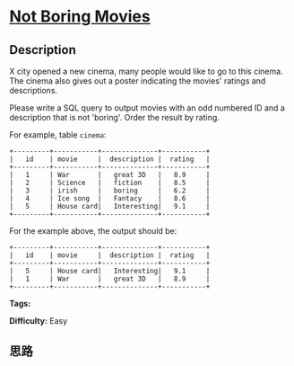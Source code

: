 # [Not Boring Movies][title]

## Description

X city opened a new cinema, many people would like to go to this cinema. The
cinema also gives out a poster indicating the movies' ratings and
descriptions.

Please write a SQL query to output movies with an odd numbered ID and a
description that is not 'boring'. Order the result by rating.



For example, table `cinema`:
            +---------+-----------+--------------+-----------+    |   id    | movie     |  description |  rating   |    +---------+-----------+--------------+-----------+    |   1     | War       |   great 3D   |   8.9     |    |   2     | Science   |   fiction    |   8.5     |    |   3     | irish     |   boring     |   6.2     |    |   4     | Ice song  |   Fantacy    |   8.6     |    |   5     | House card|   Interesting|   9.1     |    +---------+-----------+--------------+-----------+    

For the example above, the output should be:
            +---------+-----------+--------------+-----------+    |   id    | movie     |  description |  rating   |    +---------+-----------+--------------+-----------+    |   5     | House card|   Interesting|   9.1     |    |   1     | War       |   great 3D   |   8.9     |    +---------+-----------+--------------+-----------+    




**Tags:** 

**Difficulty:** Easy

## 思路

[title]: https://leetcode.com/problems/not-boring-movies

